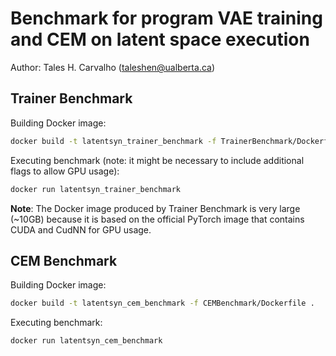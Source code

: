 # Benchmark for program VAE training and CEM on latent space execution

Author: Tales H. Carvalho (taleshen@ualberta.ca)

## Trainer Benchmark

Building Docker image:
```bash
docker build -t latentsyn_trainer_benchmark -f TrainerBenchmark/Dockerfile .
```

Executing benchmark (note: it might be necessary to include additional flags to allow GPU usage):
```bash
docker run latentsyn_trainer_benchmark
```

**Note**: The Docker image produced by Trainer Benchmark is very large (~10GB) because it is based on the official PyTorch image that contains CUDA and CudNN for GPU usage.

## CEM Benchmark

Building Docker image:
```bash
docker build -t latentsyn_cem_benchmark -f CEMBenchmark/Dockerfile .
```

Executing benchmark:
```bash
docker run latentsyn_cem_benchmark
```
